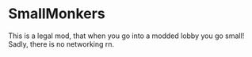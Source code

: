 # SmallMonkers
This is a legal mod, that when you go into a modded lobby you go small! Sadly, there is no networking rn.
